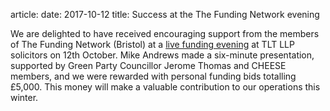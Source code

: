 article:
date: 2017-10-12
title: Success at the The Funding Network evening

We are delighted to have received encouraging support from the members of
The Funding Network (Bristol) at a [live funding
evening](https://www.thefundingnetwork.org.uk/events/tfn-bristol/1310) at TLT
LLP solicitors on 12th October. Mike Andrews made a six-minute presentation,
supported by Green Party Councillor Jerome Thomas and CHEESE members, and
we were rewarded with personal funding bids totalling £5,000. This money will
make a valuable contribution to our operations this winter.
